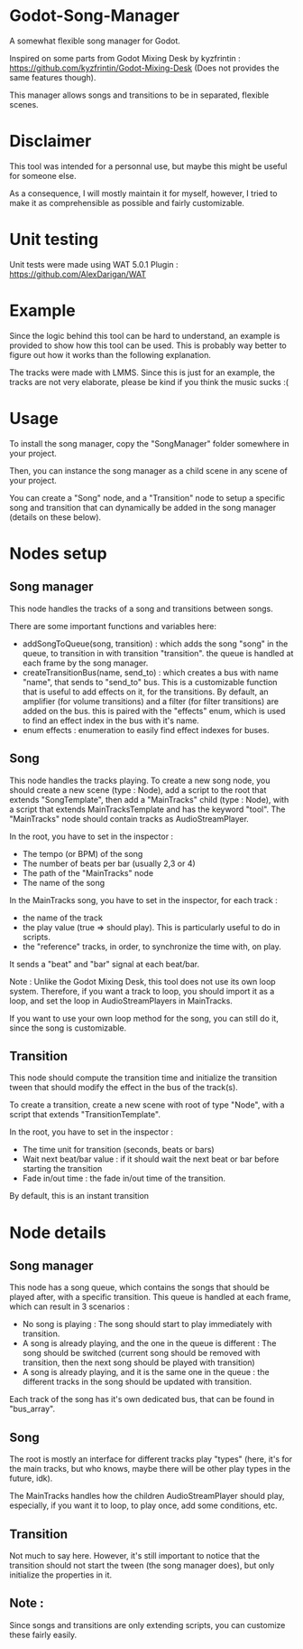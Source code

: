 # Godot-Song-Manager
A somewhat flexible song manager for Godot. 

Inspired on some parts from Godot Mixing Desk by kyzfrintin : https://github.com/kyzfrintin/Godot-Mixing-Desk (Does not provides the same features though).

This manager allows songs and transitions to be in separated, flexible scenes. 

# Disclaimer
This tool was intended for a personnal use, but maybe this might be useful for someone else. 

As a consequence, I will mostly maintain it for myself, however, I tried to make it as comprehensible as possible and fairly customizable.

# Unit testing
Unit tests were made using WAT 5.0.1 Plugin : https://github.com/AlexDarigan/WAT

# Example
Since the logic behind this tool can be hard to understand, an example is provided to show how this tool can be used. This is probably way better to figure out how it works than the following explanation.

The tracks were made with LMMS. Since this is just for an example, the tracks are not very elaborate, please be kind if you think the music sucks :(

# Usage
To install the song manager, copy the "SongManager" folder somewhere in your project.

Then, you can instance the song manager as a child scene in any scene of your project. 

You can create a "Song" node, and a "Transition" node to setup a specific song and transition that can dynamically be added in the song manager (details on these below).

# Nodes setup
## Song manager
This node handles the tracks of a song and transitions between songs. 

There are some important functions and variables here: 
- addSongToQueue(song, transition) : which adds the song "song" in the queue, to transition in with transition "transition". the queue is handled at each frame by the song manager.
- createTransitionBus(name, send_to) : which creates a bus with name "name", that sends to "send_to" bus. This is a customizable function that is useful to add effects on it, for the transitions. By default, an amplifier (for volume transitions) and a filter (for filter transitions) are added on the bus. this is paired with the "effects" enum, which is used to find an effect index in the bus with it's name.
- enum effects : enumeration to easily find effect indexes for buses.

## Song 
This node handles the tracks playing.
To create a new song node, you should create a new scene (type : Node), add a script to the root that extends "SongTemplate", then add a "MainTracks" child (type : Node), with a script that extends MainTracksTemplate and has the keyword "tool". 
The "MainTracks" node should contain tracks as AudioStreamPlayer.

In the root, you have to set in the inspector : 
- The tempo (or BPM) of the song
- The number of beats per bar (usually 2,3 or 4)
- The path of the "MainTracks" node
- The name of the song

In the MainTracks song, you have to set in the inspector, for each track :
- the name of the track
- the play value (true => should play). This is particularly useful to do in scripts.
- the "reference" tracks, in order, to synchronize the time with, on play.

It sends a "beat" and "bar" signal at each beat/bar.

Note : Unlike the Godot Mixing Desk, this tool does not use its own loop system. Therefore, if you want a track to loop, you should import it as a loop, and set the loop in AudioStreamPlayers in MainTracks.

If you want to use your own loop method for the song, you can still do it, since the song is customizable.

## Transition
This node should compute the transition time and initialize the transition tween that should modify the effect in the bus of the track(s).

To create a transition, create a new scene with root of type "Node", with a script that extends "TransitionTemplate".

In the root, you have to set in the inspector : 
- The time unit for transition (seconds, beats or bars)
- Wait next beat/bar value : if it should wait the next beat or bar before starting the transition
- Fade in/out time : the fade in/out time of the transition.

By default, this is an instant transition

# Node details
## Song manager
This node has a song queue, which contains the songs that should be played after, with a specific transition. 
This queue is handled at each frame, which can result in 3 scenarios :
- No song is playing : The song should start to play immediately with transition.
- A song is already playing, and the one in the queue is different : The song should be switched (current song should be removed with transition, then the next song should be played with transition)
- A song is already playing, and it is the same one in the queue : the different tracks in the song should be updated with transition.

Each track of the song has it's own dedicated bus, that can be found in "bus_array".

## Song
The root is mostly an interface for different tracks play "types" (here, it's for the main tracks, but who knows, maybe there will be other play types in the future, idk).

The MainTracks handles how the children AudioStreamPlayer should play, especially, if you want it to loop, to play once, add some conditions, etc. 

## Transition
Not much to say here. However, it's still important to notice that the transition should not start the tween (the song manager does), but only initialize the properties in it.

## Note : 
Since songs and transitions are only extending scripts, you can customize these fairly easily.